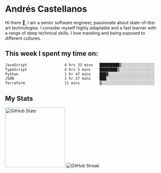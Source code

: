 # Andrés Castellanos

Hi there 👋, I am a senior software engineer, passionate about state-of-the-art technologies. I consider myself highly adaptable and a fast learner with a range of deep technical skills. I love traveling and being exposed to different cultures.

## This week I spent my time on:

<!--START_SECTION:waka-->

```txt
JavaScript                 4 hrs 33 mins   █████████▒░░░░░░░░░░░░░░░   36.90 %
TypeScript                 4 hrs 5 mins    ████████▒░░░░░░░░░░░░░░░░   33.19 %
Python                     1 hr 47 mins    ███▓░░░░░░░░░░░░░░░░░░░░░   14.52 %
JSON                       1 hr 27 mins    ███░░░░░░░░░░░░░░░░░░░░░░   11.84 %
Terraform                  11 mins         ▒░░░░░░░░░░░░░░░░░░░░░░░░   01.60 %
```

<!--END_SECTION:waka-->

## My Stats

<img height="195" src="https://github-readme-stats.vercel.app/api?username=andrescv&show_icons=true&theme=onedark&hide_border=true&card_width=495" alt="GitHub Stats" />

<img src="https://streak-stats.demolab.com?user=andrescv&theme=one-dark-pro&hide_border=true" alt="GitHub Streak" />
